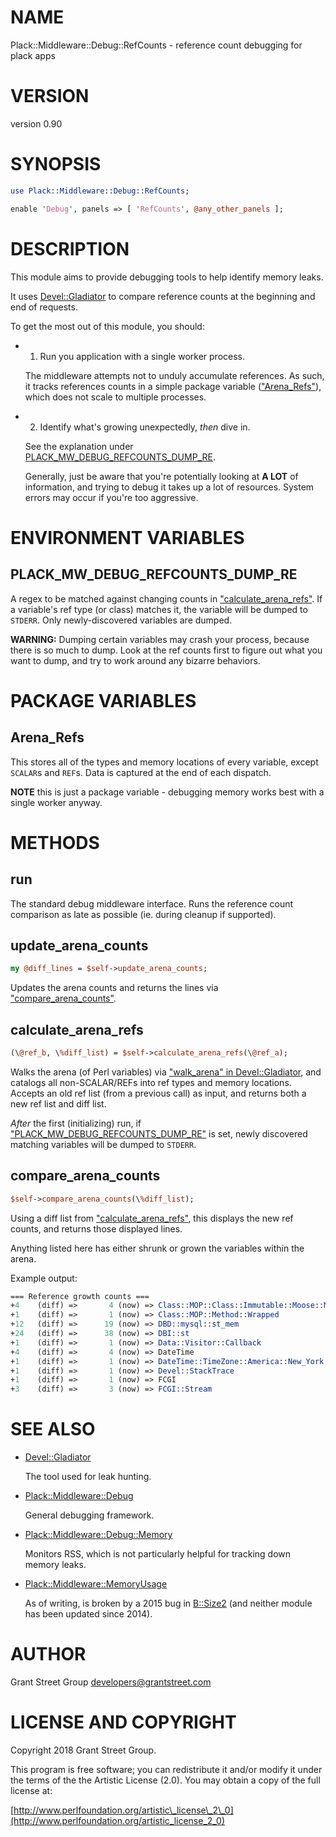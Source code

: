 # NAME

Plack::Middleware::Debug::RefCounts - reference count debugging for plack apps

# VERSION

version 0.90

# SYNOPSIS

```perl
use Plack::Middleware::Debug::RefCounts;

enable 'Debug', panels => [ 'RefCounts', @any_other_panels ];
```

# DESCRIPTION

This module aims to provide debugging tools to help identify memory leaks.

It uses [Devel::Gladiator](https://metacpan.org/pod/Devel::Gladiator) to compare reference counts at the beginning and end
of requests.

To get the most out of this module, you should:

- 1. Run you application with a single worker process.

    The middleware attempts not to unduly accumulate references. As such, it tracks
    references counts in a simple package variable (["Arena\_Refs"](#arena_refs)), which does not
    scale to multiple processes.

- 2. Identify what's growing unexpectedly, _then_ dive in.

    See the explanation under [PLACK\_MW\_DEBUG\_REFCOUNTS\_DUMP\_RE](https://metacpan.org/pod/PLACK_MW_DEBUG_REFCOUNTS_DUMP_RE).

    Generally, just be aware that you're potentially looking at **A LOT** of
    information, and trying to debug it takes up a lot of resources. System
    errors may occur if you're too aggressive.

# ENVIRONMENT VARIABLES

## PLACK\_MW\_DEBUG\_REFCOUNTS\_DUMP\_RE

A regex to be matched against changing counts in ["calculate\_arena\_refs"](#calculate_arena_refs).
If a variable's ref type (or class) matches it, the variable will be dumped to
`STDERR`. Only newly-discovered variables are dumped.

**WARNING:** Dumping certain variables may crash your process, because there is
so much to dump. Look at the ref counts first to figure out what you want to
dump, and try to work around any bizarre behaviors.

# PACKAGE VARIABLES

## Arena\_Refs

This stores all of the types and memory locations of every variable,
except `SCALAR`s and `REF`s. Data is captured at the end of each dispatch.

**NOTE** this is just a package variable - debugging memory works best with a
single worker anyway.

# METHODS

## run

The standard debug middleware interface. Runs the reference count comparison
as late as possible (ie. during cleanup if supported).

## update\_arena\_counts

```perl
my @diff_lines = $self->update_arena_counts;
```

Updates the arena counts and returns the lines via ["compare\_arena\_counts"](#compare_arena_counts).

## calculate\_arena\_refs

```perl
(\@ref_b, \%diff_list) = $self->calculate_arena_refs(\@ref_a);
```

Walks the arena (of Perl variables) via ["walk\_arena" in Devel::Gladiator](https://metacpan.org/pod/Devel::Gladiator#walk_arena), and
catalogs all non-SCALAR/REFs into ref types and memory locations.
Accepts an old ref list (from a previous call) as input,
and returns both a new ref list and diff list.

_After_ the first (initializing) run, if ["PLACK\_MW\_DEBUG\_REFCOUNTS\_DUMP\_RE"](#plack_mw_debug_refcounts_dump_re)
is set, newly discovered matching variables will be dumped to `STDERR`.

## compare\_arena\_counts

```perl
$self->compare_arena_counts(\%diff_list);
```

Using a diff list from ["calculate\_arena\_refs"](#calculate_arena_refs), this displays the new ref
counts, and returns those displayed lines.

Anything listed here has either shrunk or grown the variables within the arena.

Example output:

```perl
=== Reference growth counts ===
+4    (diff) =>       4 (now) => Class::MOP::Class::Immutable::Moose::Meta::Class
+1    (diff) =>       1 (now) => Class::MOP::Method::Wrapped
+12   (diff) =>      19 (now) => DBD::mysql::st_mem
+24   (diff) =>      38 (now) => DBI::st
+1    (diff) =>       1 (now) => Data::Visitor::Callback
+4    (diff) =>       4 (now) => DateTime
+1    (diff) =>       1 (now) => DateTime::TimeZone::America::New_York
+1    (diff) =>       1 (now) => Devel::StackTrace
+1    (diff) =>       1 (now) => FCGI
+3    (diff) =>       3 (now) => FCGI::Stream
```

# SEE ALSO

- [Devel::Gladiator](https://metacpan.org/pod/Devel::Gladiator)

    The tool used for leak hunting.

- [Plack::Middleware::Debug](https://metacpan.org/pod/Plack::Middleware::Debug)

    General debugging framework.

- [Plack::Middleware::Debug::Memory](https://metacpan.org/pod/Plack::Middleware::Debug::Memory)

    Monitors RSS, which is not particularly helpful for tracking down memory leaks.

- [Plack::Middleware::MemoryUsage](https://metacpan.org/pod/Plack::Middleware::MemoryUsage)

    As of writing, is broken by a 2015 bug in [B::Size2](https://metacpan.org/pod/B::Size2)
    (and neither module has been updated since 2014).

# AUTHOR

Grant Street Group <developers@grantstreet.com>

# LICENSE AND COPYRIGHT

Copyright 2018 Grant Street Group.

This program is free software; you can redistribute it and/or modify it
under the terms of the the Artistic License (2.0). You may obtain a
copy of the full license at:

[http://www.perlfoundation.org/artistic\_license\_2\_0](http://www.perlfoundation.org/artistic_license_2_0)
